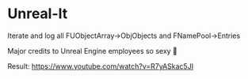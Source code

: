 # Unreal-It

Iterate and log all FUObjectArray->ObjObjects and FNamePool->Entries

Major credits to Unreal Engine employees so sexy 💯

Result: https://www.youtube.com/watch?v=R7yASkac5JI
